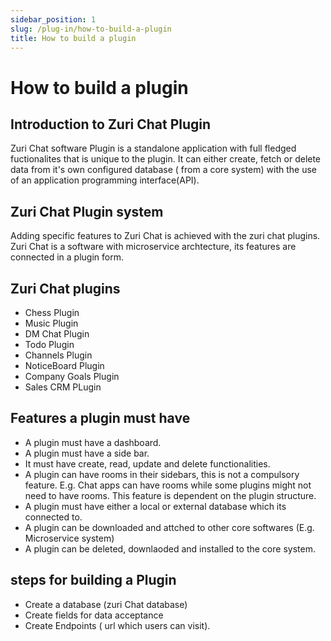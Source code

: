 ```yaml
---
sidebar_position: 1
slug: /plug-in/how-to-build-a-plugin
title: How to build a plugin
---
```


# How to build a plugin

## Introduction to Zuri Chat Plugin

Zuri Chat software Plugin is a standalone application with full fledged fuctionalites that is unique to the plugin. It can either create, fetch or delete data from it's own configured database ( from a core system) with the use of an application programming interface(API).

## Zuri Chat Plugin system

Adding specific features to Zuri Chat is achieved with the zuri chat plugins. Zuri Chat is a software with microservice archtecture, its features are connected in a plugin form.

## Zuri Chat plugins

- Chess Plugin
- Music Plugin
- DM Chat Plugin
- Todo Plugin
- Channels Plugin
- NoticeBoard Plugin
- Company Goals Plugin
- Sales CRM PLugin

## Features a plugin must have

- A plugin must have a dashboard.
- A plugin must have a side bar.
- It must have create, read, update and delete functionalities.
- A plugin can have rooms in their sidebars, this is not a compulsory feature. E.g. Chat apps can have rooms while some plugins might not need to have rooms. This feature is dependent on the plugin structure.
- A plugin must have either a local or external database which its connected to.
- A plugin can be downloaded and attched to other core softwares (E.g. Microservice system)
- A plugin can be deleted, downlaoded and installed to the core system.

## steps for building a Plugin

- Create a database (zuri Chat database)
- Create fields for data acceptance
- Create Endpoints ( url which users can visit).
